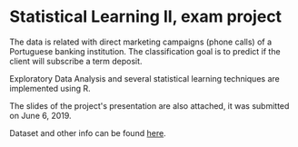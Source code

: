 # Statistical Learning II, exam project


The data is related with direct marketing campaigns (phone calls) of a Portuguese banking institution. 
The classification goal is to predict if the client will subscribe a term deposit.

Exploratory Data Analysis and several statistical learning techniques are implemented using R. 

The slides of the project's presentation are also attached, it was submitted on June 6, 2019.

Dataset and other info can be found [here](https://archive.ics.uci.edu/ml/datasets/Bank+Marketing).
